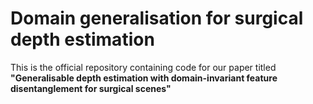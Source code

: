 # Domain generalisation for surgical depth estimation
This is the official repository containing code for our paper titled **"Generalisable depth estimation with domain-invariant feature disentanglement for surgical scenes"**
